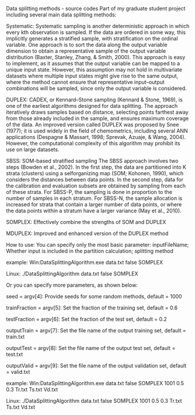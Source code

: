 Data splitting methods - source codes
Part of my graduate student project including several main data splitting methods:

Systematic: Systematic sampling is another deterministic approach in which every kth observation is sampled. If the data are ordered in some way, this implicitly generates a stratified sample, with stratification on the ordinal variable. One
approach is to sort the data along the output variable dimension to obtain a representative sample of the output variable distribution (Baxter, Stanley, Zhang, & Smith, 2000). This approach is easy to implement, as it assumes that the output variable can be mapped to a unique input state. However, this assumption may not hold in multivariate datasets where multiple input states might give rise to the same output, where the method cannot ensure that representative input–output combinations will be sampled, since only the output variable is considered.

DUPLEX: CADEX, or Kennard–Stone sampling (Kennard & Stone, 1969), is one of the earliest algorithms designed for data splitting. The approach iteratively draws samples based on distance, selecting points farthest away from those already included in the sample, and ensures maximum coverage of the data. An improved version called DUPLEX was proposed by Snee (1977); it is used widely in the field of chemometrics, including several ANN applications (Despagne & Massart, 1998; Sprevak, Azuaje, & Wang, 2004). However, the computational complexity of this algorithm may prohibit its use on
large datasets.

SBSS: SOM-based stratified sampling The SBSS approach involves two steps (Bowden et al., 2002). In the first step, the data are partitioned into K strata (clusters) using a selforganizing map (SOM; Kohonen, 1990), which considers the distances between data points. In the second step, data for the calibration and evaluation subsets are obtained by sampling from each of these strata. For SBSS-P, the sampling is done in proportion to the number of samples in each stratum. For SBSS-N, the sample allocation is increased for strata that contain a larger number of data points, or where the data points within a stratum have a larger variance (May et al., 2010).

SOMPLEX: Effectively combine the strengths of SOM and DUPLEX

MDUPLEX: Improved and enhanced version of the DUPLEX method


How to use: You can specify only the most basic parameter: inputFileName; Whether input is included in the partition calculation; splitting method

example: 
Win:DataSplittingAlgorithm.exe data.txt false SOMPLEX

Linux: ./DataSplittingAlgorithm data.txt false SOMPLEX

Or you can specify more parameters, as shown below:

seed = argv[4]: Provide seeds for some random methods, default = 1000

trainFraction = argv[5]: Set the fraction of the training set, default = 0.6

testFraction = argv[6]: Set the fraction of the test set, default = 0.2

outputTrain = argv[7]: Set the file name of the output training set, default = train.txt

outputTest = argv[8]: Set the file name of the output test set, default = test.txt

outputValid = argv[9]: Set the file name of the output validation set, default = valid.txt

example: 
Win:DataSplittingAlgorithm.exe data.txt false SOMPLEX 1001 0.5 0.3 Tr.txt Ts.txt Vd.txt

Linux: ./DataSplittingAlgorithm data.txt false SOMPLEX 1001 0.5 0.3 Tr.txt Ts.txt Vd.txt
